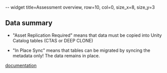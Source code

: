 -- widget title=Assessment overview, row=10, col=0, size_x=8, size_y=3

## Data summary

- "Asset Replication Required" means that data must be copied into Unity Catalog tables (CTAS or DEEP CLONE)

- "In Place Sync" means that tables can be migrated by syncing the metadata only! The data remains in place.

[documentation](https://github.com/databrickslabs/ucx/blob/main/docs/assessment.md)
